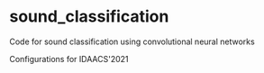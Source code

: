 # sound_classification
Code for sound classification using convolutional neural networks

Configurations for IDAACS'2021
